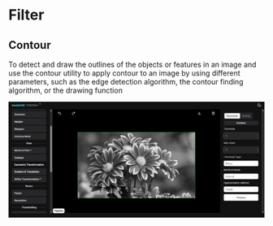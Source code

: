 # **Filter**

## Contour

To detect and draw the outlines of the objects or features in an image and use the contour utility to apply contour to an image by using different parameters, such as the edge detection algorithm, the contour finding algorithm, or the drawing function

![logo](<_media/BasicFunction/Filter/contour(binary%2Cexternal%2Csimple).png>)
